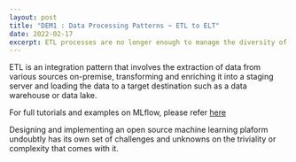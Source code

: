 ```yaml
---
layout: post
title: "DEM1 : Data Processing Patterns ~ ETL to ELT"
date: 2022-02-17
excerpt: ETL processes are no longer enough to manage the diversity of data types and ingestion styles of the modern data landscape. Cloud driven ELT patterns enable for greater scalability and elasticity.
---
```




ETL is an integration pattern that involves the extraction of data from various sources on-premise, transforming and enriching it into a staging server and loading the data to a target destination such as a data warehouse or data lake.

For full tutorials and examples on MLflow, please refer [here](https://mlflow.org/docs/latest/tutorials-and-examples/index.html)

Designing and implementing an open source machine learning plaform undoubtly has its own set of challenges and unknowns on the triviality or complexity that comes with it.  

